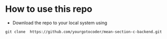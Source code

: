 # How to use this repo
- Download the repo to your local system using &nbsp; 
``` 
git clone  https://github.com/yourgotocoder/mean-section-c-backend.git 
```